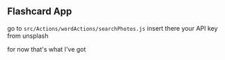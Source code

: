 ## Flashcard App

go to `src/Actions/wordActions/searchPhotos.js`
insert there your API key from unsplash

for now that's what I've got
